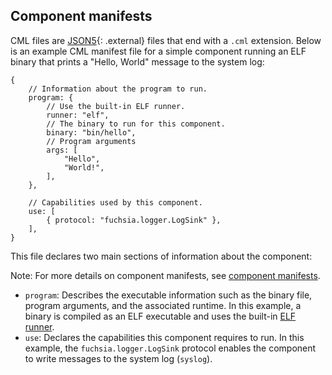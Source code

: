 ## Component manifests

CML files are [JSON5](https://json5.org/){: .external} files that end with a
`.cml` extension. Below is an example CML manifest file for a simple component
running an ELF binary that prints a "Hello, World" message to the system log:

```json5
{
    // Information about the program to run.
    program: {
        // Use the built-in ELF runner.
        runner: "elf",
        // The binary to run for this component.
        binary: "bin/hello",
        // Program arguments
        args: [
            "Hello",
            "World!",
        ],
    },

    // Capabilities used by this component.
    use: [
        { protocol: "fuchsia.logger.LogSink" },
    ],
}
```

This file declares two main sections of information about the component:

Note: For more details on component manifests, see
[component manifests](concepts/components/v2/component_manifests.md).

* `program`: Describes the executable information such as the binary file,
  program arguments, and the associated runtime. In this example, a binary
  is compiled as an ELF executable and uses the built-in
  [ELF runner](concepts/components/v2/elf_runner.md).
* `use`: Declares the capabilities this component requires to run. In this
  example, the `fuchsia.logger.LogSink` protocol enables the component to write
  messages to the system log (`syslog`).
